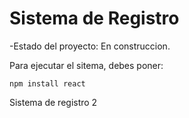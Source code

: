 <h1>Sistema de Registro</h1>

-Estado del proyecto: En construccion.

Para ejecutar el sitema, debes poner:

```npm install react```

Sistema de registro 2
